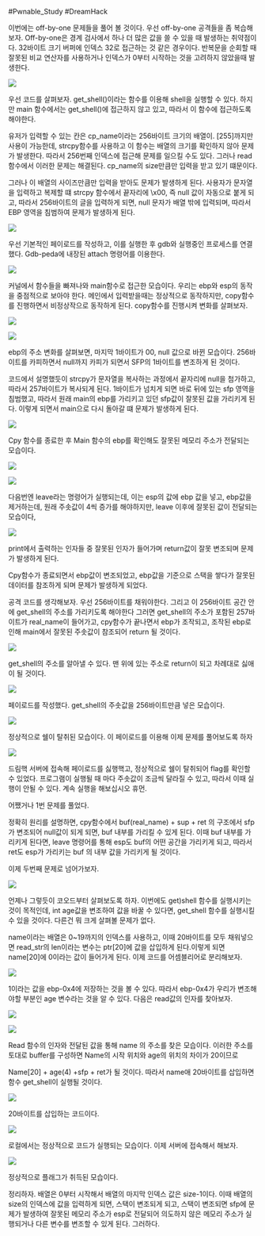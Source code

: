 #Pwnable_Study #DreamHack

이번에는 off-by-one 문제들을 풀어 볼 것이다. 우선 off-by-one 공격들을 좀 복습해보자. Off-by-one은 경계 검사에서 하나 더 많은 값을 쓸 수 있을 때 발생하는 취약점이다. 32바이트 크기 버퍼에 인덱스 32로 접근하는 것 같은 경우이다. 반복문을 순회할 때 잘못된 비교 연산자를 사용하거나 인덱스가 0부터 시작하는 것을 고려하지 않았을때 발생한다.

![](img/05,png)

우선 코드를 살펴보자. get_shell()이라는 함수를 이용해 shell을 실행할 수 있다. 하지만 main 함수에서는 get_shell()에 접근하지 않고 있고, 따라서 이 함수에 접근하도록 해야한다.

유저가 입력할 수 있는 칸은 cp_name이라는 256바이트 크기의 배열이. [255]까지만 사용이 가능한데, strcpy함수를 사용하고 이 함수는 배열의 크기를 확인하지 않아 문제가 발생한다. 따라서 256번째 인덱스에 접근해 문제를 일으킬 수도 있다. 그러나 read 함수에서 이러한 문제는 해결된다. cp_name의 size만큼만 입력을 받고 있기 떄문이다.

그러나 이 배열의 사이즈만큼만 입력을 받아도 문제가 발생하게 된다. 사용자가 문자열을 입력하고 복제할 떄 strcpy 함수에서 끝자리에 \x00, 즉 null 값이 자동으로 붙게 되고, 따라서 256바이트의 글을 입력하게 되면, null 문자가 배열 밖에 입력되며, 따라서 EBP 영역을 침범하여 문제가 발생하게 된다.

![](img/01.png)

우선 기본적인 페이로드를 작성하고, 이를 실행한 후 gdb와 실행중인 프로세스를 연결했다. Gdb-peda에 내장된 attach 명령어를 이용한다.

![](img/02.png)

커널에서 함수들을 빠져나와 main함수로 접근한 모습이다. 우리는 ebp와 esp의 동작을 중점적으로 보아야 한다. 메인에서 입력받을때는 정상적으로 동작하지만, copy함수를 진행하면서 비정상작으로 동작하게 된다. copy함수를 진행시켜 변화를 살펴보자.

![](img/03.png)

![](img/04.png)

ebp의 주소 변화를 살펴보면, 마지막 1바이트가 00, null 값으로 바뀐 모습이다. 256바이트를 카피하면서 null까지 카피가 되면서 SFP의 1바이트를 변조하게 된 것이다.

코드에서 설명했듯이 strcpy가 문자열을 복사하는 과정에서 끝자리에 null을 첨가하고, 따라서 257바이트가 복사되게 된다. 1바이트가 넘치게 되면 바로 뒤에 있는 sfp 영역을 침범했고, 따라서 원래 main의 ebp를 가리키고 있던 sfp값이 잘못된 값을 가리키게 된다. 이렇게 되면서 main으로 다시 돌아갈 떄 문제가 발생하게 된다.

![](img/06.png)

Cpy 함수를 종료한 후 Main 함수의 ebp를 확인해도 잘못된 메모리 주소가 전달되는 모습이다.

![](img/07.png)

![](img/08.png)

다음번엔 leave라는 명령어가 실행되는데, 이는 esp의 값에 ebp 값을 넣고, ebp값을 제거하는데, 원래 주솟값이 4씩 증가를 해야하지만, leave 이후에 잘못된 값이 전달되는 모습이다,

![](img/10.png)

print에서 출력하는 인자들 중 잘못된 인자가 들어가며 return값이 잘못 변조되며 문제가 발생하게 된다.

Cpy함수가 종료되면서 ebp값이 변조되었고, ebp값을 기준으로 스택을 쌓다가 잘못된 데이터를 참조하게 되며 문제가 발생하게 되었다.

공격 코드를 생각해보자. 우선 256바이트를 채워야한다.  그리고 이 256바이트 공간 안에 get_shell의 주소를 가리키도록 해야한다 그러면 get_shell의 주소가 포함된 257바이트가 real_name이 들어가고, cpy함수가 끝나면서 ebp가 조작되고, 조작된 ebp로 인해 main에서 잘못된 주솟값이 참조되어 return 될 것이다. 

![](img/09.png)

get_shell의 주소를 알아낼 수 있다. 맨 위에 있는 주소로 return이 되고 차례대로 싫애이 될 것이다.

![](img/11.png)

페이로드를 작성했다. get_shell의 주솟값을 256바이트만큼 넣은 모습이다.

![](img/13.png)

정상적으로 쉘이 탈취된 모습이다. 이 페이로드를 이용해 이제 문제를 풀어보도록 하자

![](img/14.png)

드림핵 서버에 접속해 페이로드를 싫행핵고, 정상적으로 쉘이 탈취되어 flag를 확인할 수 있었다. 프로그램이 실행될 때 마다 주솟값이 조금씩 달라질 수 있고, 따라서 이때 실행이 안될 수 있다. 계속 실행을 해보십시오 휴먼. 

어쨌거나 1번 문제를 풀었다.

정확히 원리를 설명하면, cpy함수에서 buf(real_name) + sup + ret 의 구조에서 sfp가 변조되어 null값이 되게 되면, buf 내부를 가리킬 수 있게 된다. 이때 buf 내부를 가리키게 된다면, leave 명령어를 통해 esp도 buf의 어떤 공간을 가리키게 되고, 따라서 ret도 esp가 가리키는 buf 의 내부 값을 가리키게 될 것이다.

이제 두번째 문제로 넘어가보자.

![](img/15.png)

언제나 그렇듯이 코오드부터 살펴보도록 하자. 이번에도 get)shell 함수를 실행시키는 것이 목적인데, int age값을 변조하여 값을 바꿀 수 있다면, get_shell 함수를 실행시킬 수 있을 것이다. 다른건 뭐 크게 살펴볼 문제가 없다.

name이라는 배열은 0~19까지의 인덱스를 사용하고, 이때 20바이트를 모두 채워넣으면 read_str의 len이라는 변수는 ptr[20]에 값을 삽입하게 된다.이렇게 되면 name[20]에 0이라는 값이 들어가게 된다. 이제 코드를 어셈블리어로 분리해보자.

![](img/16.png)

1이라는 값을 ebp-0x4에 저장하는 것을 볼 수 있다. 따라서 ebp-0x4가 우리가 변조해야할 부분인 age 변수라는 것을 알 수 있다. 다음은 read값의 인자를 찾아보자.

![](img/17.png)

![](img/18.png)

Read 함수의 인자와 전달된 값을 통해 name 의 주소를 찾은 모습이다. 이러한 주소를 토대로 buffer를 구성하면 Name의 시작 위치와 age의 위치의 차이가 20이므로

Name[20] + age(4) +sfp + ret가 될 것이다. 따라서 name애 20바이트를 삽입하면 함수 get_shell이 실행될 것이다.

![](img/19.png)

20바이트를 삽입하는 코드이다.

![](img/20.png)

로컬에서는 정상적으로 코드가 실행되는 모습이다. 이제 서버에 접속해서 해보자.

![](img/21.png)

정상적으로 플래그가 취득된 모습이다.

정리하자. 배열은 0부터 시작해서 배열의 마지막 인덱스 값은 size-1이다. 이때 배열의 size의 인덱스에 값을 입력하게 되면, 스택이 변조되게 되고, 스택이 변조되면 sfp에 문제가 발생하여 잘못된 메모리 주소가 esp로 전달되어 의도하지 않은 메모리 주소가 실행되거나 다른 변수를 변조할 수 있게 된다. 그러하다.
